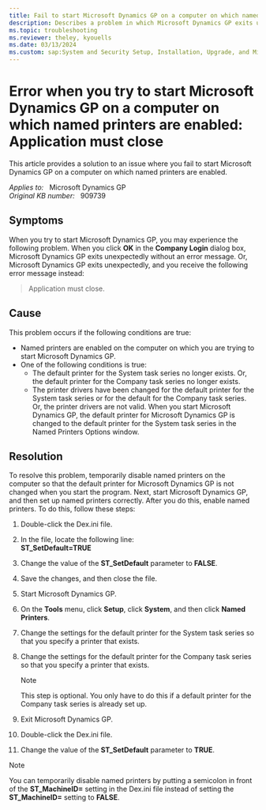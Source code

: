 ```yaml
---
title: Fail to start Microsoft Dynamics GP on a computer on which named printers are enabled 
description: Describes a problem in which Microsoft Dynamics GP exits unexpectedly while you are trying to start it. This problem occurs when named printers are enabled. Describes how to resolve the problem.
ms.topic: troubleshooting
ms.reviewer: theley, kyouells
ms.date: 03/13/2024
ms.custom: sap:System and Security Setup, Installation, Upgrade, and Migrations
---
```

# Error when you try to start Microsoft Dynamics GP on a computer on which named printers are enabled: Application must close

This article provides a solution to an issue where you fail to start Microsoft Dynamics GP on a computer on which named printers are enabled.

_Applies to:_ &nbsp; Microsoft Dynamics GP  
_Original KB number:_ &nbsp; 909739

## Symptoms

When you try to start Microsoft Dynamics GP, you may experience the following problem. When you click **OK** in the **Company Login** dialog box, Microsoft Dynamics GP exits unexpectedly without an error message. Or, Microsoft Dynamics GP exits unexpectedly, and you receive the following error message instead:

> Application must close.

## Cause

This problem occurs if the following conditions are true:

- Named printers are enabled on the computer on which you are trying to start Microsoft Dynamics GP.
- One of the following conditions is true:
  - The default printer for the System task series no longer exists. Or, the default printer for the Company task series no longer exists.
  - The printer drivers have been changed for the default printer for the System task series or for the default for the Company task series. Or, the printer drivers are not valid. When you start Microsoft Dynamics GP, the default printer for Microsoft Dynamics GP is changed to the default printer for the System task series in the Named Printers Options window.

## Resolution

To resolve this problem, temporarily disable named printers on the computer so that the default printer for Microsoft Dynamics GP is not changed when you start the program. Next, start Microsoft Dynamics GP, and then set up named printers correctly. After you do this, enable named printers. To do this, follow these steps:

1. Double-click the Dex.ini file.
2. In the file, locate the following line:  
    **ST_SetDefault=TRUE**

3. Change the value of the **ST_SetDefault** parameter to **FALSE**.
4. Save the changes, and then close the file.
5. Start Microsoft Dynamics GP.
6. On the **Tools** menu, click **Setup**, click **System**, and then click **Named Printers**.
7. Change the settings for the default printer for the System task series so that you specify a printer that exists.
8. Change the settings for the default printer for the Company task series so that you specify a printer that exists.

    > [!NOTE]
    > This step is optional. You only have to do this if a default printer for the Company task series is already set up.

9. Exit Microsoft Dynamics GP.
10. Double-click the Dex.ini file.
11. Change the value of the **ST_SetDefault** parameter to **TRUE**.

> [!NOTE]
> You can temporarily disable named printers by putting a semicolon in front of the **ST_MachineID=** setting in the Dex.ini file instead of setting the **ST_MachineID=** setting to **FALSE**.
